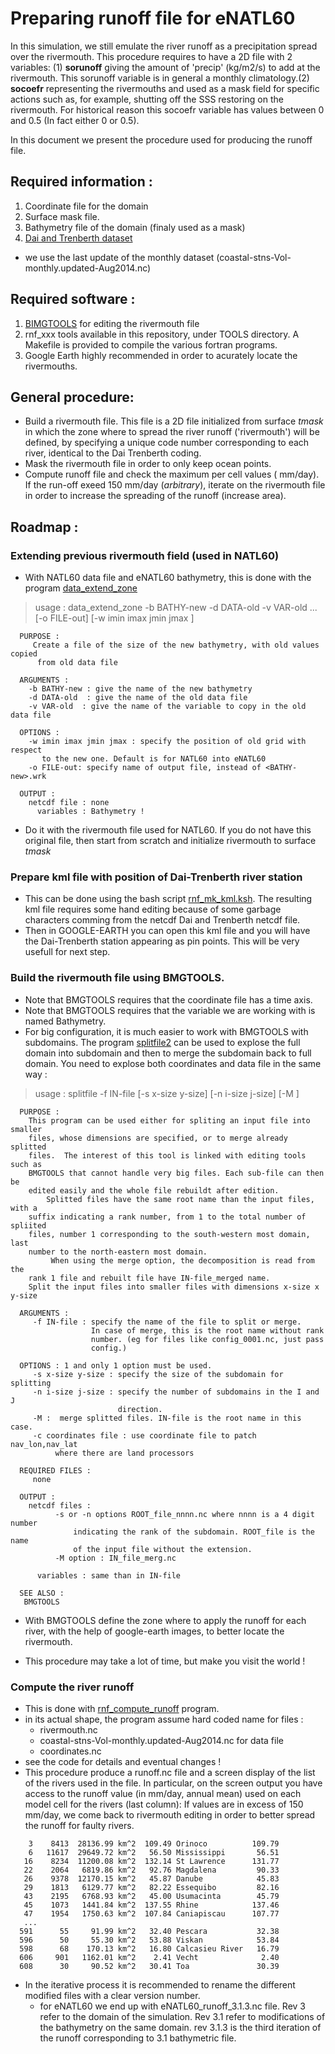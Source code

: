 # Preparing runoff file for eNATL60
  In this simulation, we still emulate the river runoff as a precipitation spread over the rivermouth. This procedure requires to have a 2D file with 2 variables: (1) **sorunoff**  giving the amount of 'precip' (kg/m2/s) to add at the rivermouth. This sorunoff variable is in general a monthly climatology.(2)  **socoefr** representing the rivermouths and used as a mask field for specific actions such as, for example, shutting off the SSS restoring on the rivermouth. For historical reason this socoefr variable has values between 0 and 0.5 (In fact either 0 or 0.5).

In this document we present the procedure used for producing the runoff file.

## Required information :
 1. Coordinate file for the domain
 1. Surface mask file.
 1. Bathymetry file of the domain (finaly used as a mask)
 1. [Dai and Trenberth dataset](http://www.cgd.ucar.edu/cas/catalog/surface/dai-runoff/)
   * we use the last update of the monthly dataset (coastal-stns-Vol-monthly.updated-Aug2014.nc)

## Required software :
 1. [BIMGTOOLS](http://archimer.ifremer.fr/doc/00195/30646/) for editing the rivermouth file
 1. rnf_xxx tools available in this repository, under TOOLS directory. A Makefile is provided to compile the various fortran programs.
 1. Google Earth highly recommended  in order to acurately locate the rivermouths.

## General procedure:
 * Build a rivermouth file. This file is a 2D file initialized from surface *tmask* in which the zone where to spread the river runoff ('rivermouth') will be  defined, by specifying a unique code number corresponding to each river, identical to the Dai Trenberth coding. 
 * Mask the rivermouth file in order to only keep ocean points.
 * Compute runoff file and check the maximum per cell values ( mm/day). If the run-off exeed 150 mm/day (*arbitrary*), iterate on the rivermouth file in order to increase the spreading of the runoff (increase area).
 

## Roadmap :
### Extending previous rivermouth field (used in NATL60)
 * With NATL60 data file and eNATL60 bathymetry, this is done with the program [data_extend_zone](../TOOLS/data_extend_zone.f90)

> usage :  data_extend_zone -b BATHY-new -d DATA-old -v VAR-old ...
           [-o FILE-out] [-w imin imax jmin jmax ]
     
      PURPOSE :
         Create a file of the size of the new bathymetry, with old values copied
          from old data file
      
      ARGUMENTS :
        -b BATHY-new : give the name of the new bathymetry 
        -d DATA-old  : give the name of the old data file
        -v VAR-old  : give the name of the variable to copy in the old data file
     
      OPTIONS :
        -w imin imax jmin jmax : specify the position of old grid with respect 
           to the new one. Default is for NATL60 into eNATL60
        -o FILE-out: specify name of output file, instead of <BATHY-new>.wrk   
    
      OUTPUT : 
        netcdf file : none
          variables : Bathymetry !

 * Do it with the rivermouth file used for NATL60. If you do not have this original file, then start from scratch and initialize rivermouth to surface *tmask*

### Prepare kml file with position of Dai-Trenberth river station 
 * This can be done using the bash script [rnf_mk_kml.ksh](../TOOLS/rnf_mk_kml.ksh). The resulting kml file requires some hand editing because of some garbage characters comming from the netcdf Dai and Trenberth netcdf file. 
 * Then in GOOGLE-EARTH you can open this kml file and you will have the Dai-Trenberth station appearing as pin points. This will be very usefull for next step.
 
### Build the rivermouth file using BMGTOOLS.
 * Note that BMGTOOLS requires that the coordinate file has a time axis.
 * Note that BMGTOOLS requires that the variable we are working with is named Bathymetry.
 * For big configuration, it is much easier to work with BMGTOOLS with subdomains. The program [splitfile2](https://github.com/molines/JMMTOOLS/blob/master/TOOLS/splitfile2.f90) can be used to explose the full domain into subdomain and then to merge the subdomain back to full domain. You need to explose both coordinates and data file in the same way :

 >  usage :  splitfile -f IN-file  [-s  x-size y-size] [-n i-size j-size] [-M ] 
       
      PURPOSE :
        This program can be used either for spliting an input file into smaller
        files, whose dimensions are specified, or to merge already splitted 
        files.  The interest of this tool is linked with editing tools  such as
        BMGTOOLS that cannot handle very big files. Each sub-file can then be 
        edited easily and the whole file rebuildt after edition.
            Splitted files have the same root name than the input files, with a
        suffix indicating a rank number, from 1 to the total number of spliited
        files, number 1 corresponding to the south-western most domain, last
        number to the north-eastern most domain.
             When using the merge option, the decomposition is read from the 
        rank 1 file and rebuilt file have IN-file_merged name.
        Split the input files into smaller files with dimensions x-size x y-size
       
      ARGUMENTS :
         -f IN-file : specify the name of the file to split or merge.
                      In case of merge, this is the root name without rank 
                      number. (eg for files like config_0001.nc, just pass 
                      config.)
       
      OPTIONS : 1 and only 1 option must be used.
         -s x-size y-size : specify the size of the subdomain for splitting
         -n i-size j-size : specify the number of subdomains in the I and J 
                            direction.
         -M :  merge splitted files. IN-file is the root name in this case.
         -c coordinates file : use coordinate file to patch nav_lon,nav_lat
              where there are land processors
       
      REQUIRED FILES :
         none
       
      OUTPUT : 
        netcdf files : 
              -s or -n options ROOT_file_nnnn.nc where nnnn is a 4 digit number 
                  indicating the rank of the subdomain. ROOT_file is the name
                  of the input file without the extension.
              -M option : IN_file_merg.nc
           
          variables : same than in IN-file
       
      SEE ALSO :
       BMGTOOLS
 
 * With BMGTOOLS define the zone where to apply the runoff for each river, with the help of google-earth images, to better locate the rivermouth.

 * This procedure may take a lot of time, but make you visit the world !
 
 ### Compute the river runoff
  * This is done with [rnf_compute_runoff](../TOOLS/rnf_compute_runoff.f90) program.
   * in its actual shape, the program assume hard coded name for files :
     - rivermouth.nc
     - coastal-stns-Vol-monthly.updated-Aug2014.nc for data file
     - coordinates.nc 
   * see the code for details and eventual changes !
   * This procedure produce a runoff.nc file and a screen display of the list of the rivers used in the file. In particular, on the screen output you have access to the runoff value (in mm/day, annual mean) used on each model cell for the rivers (last column): If values are in excess of 150 mm/day, we come back to rivermouth editing in order to better spread the runoff for faulty rivers.
   
``` Station  Npts     Area       mm/d(y)  River         mm/d (month)
    3    8413  28136.99 km^2  109.49 Orinoco          109.79
    6   11617  29649.72 km^2   56.50 Mississippi       56.51
   16    8234  11200.08 km^2  132.14 St Lawrence      131.77
   22    2064   6819.86 km^2   92.76 Magdalena         90.33
   26    9378  12170.15 km^2   45.87 Danube            45.83
   29    1813   6129.77 km^2   82.22 Essequibo         82.16
   43    2195   6768.93 km^2   45.00 Usumacinta        45.79
   45    1073   1441.84 km^2  137.55 Rhine            137.46
   47    1954   1750.63 km^2  107.84 Caniapiscau      107.77
   ...
  591      55     91.99 km^2   32.40 Pescara           32.38
  596      50     55.30 km^2   53.88 Viskan            53.84
  598      68    170.13 km^2   16.80 Calcasieu River   16.79
  606     901   1162.01 km^2    2.41 Vecht              2.40
  608      30     90.52 km^2   30.41 Toa               30.39 
```

* In the iterative process it is recommended to rename the different modified files with a clear version number.
  * for eNATL60 we end up with eNATL60_runoff_3.1.3.nc file. Rev 3 refer to the domain of the simulation. Rev 3.1 refer to modifications of the bathymetry on the same domain. rev 3.1.3 is the third iteration of the runoff corresponding to 3.1 bathymetric file.
